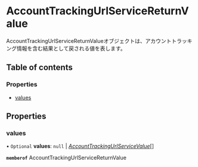 # AccountTrackingUrlServiceReturnValue


<div lang=\"ja\">AccountTrackingUrlServiceReturnValueオブジェクトは、アカウントトラッキング情報を含む結果として戻される値を表します。</div> 

## Table of contents

### Properties

- [values](accounttrackingurlservicereturnvalue.md#values)

## Properties

### values

• `Optional` **values**: ``null`` \| [*AccountTrackingUrlServiceValue*](accounttrackingurlservicevalue.md)[]

**`memberof`** AccountTrackingUrlServiceReturnValue
